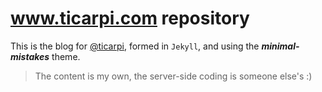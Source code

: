# www.ticarpi.com repository

This is the blog for [@ticarpi](https://www.twitter.com/ticarpi), formed in `Jekyll`, and using the ***minimal-mistakes*** theme.  

> The content is my own, the server-side coding is someone else's :)
